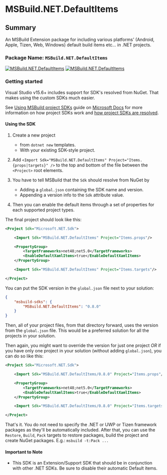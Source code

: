 # MSBuild.NET.DefaultItems

## Summary

An MSBuild Extension package for including various platforms' (Android, Apple, Tizen, Web, Windows) default build items etc... in .NET projects.

### Package Name: `MSBuild.NET.DefaultItems`

[![MSBuild.NET.DefaultItems](https://img.shields.io/myget/msbuild-sdks/v/MSBuild.NET.DefaultItems.svg)](https://myget.org/feed/msbuild-sdks/package/nuget/MSBuild.NET.DefaultItems)
[![MSBuild.NET.DefaultItems](https://img.shields.io/nuget/v/MSBuild.NET.DefaultItems.svg)](https://nuget.org/packages/MSBuild.NET.DefaultItems)

### Getting started

Visual Studio v15.6+ includes support for SDK's resolved from NuGet. That makes using the custom SDKs much easier.

See [Using MSBuild project SDKs][msbuild-sdk-usage] guide on [Microsoft Docs](https://docs.ms) for more information on how project SDKs work and [how project SDKs are resolved][msbuild-sdk-resolver].

[msbuild-sdk-usage]: https://docs.microsoft.com/visualstudio/msbuild/how-to-use-project-sdk
[msbuild-sdk-resolver]: https://docs.microsoft.com/visualstudio/msbuild/how-to-use-project-sdk#how-project-sdks-are-resolved

#### Using the SDK

1. Create a new project
    - from `dotnet new` templates.
    - With your existing SDK-style project.

2. Add `<Import Sdk="MSBuild.NET.DefaultItems" Project="Items.{props|targets}" />` to the top and bottom of the file between the `<Project>` root elements.

3. You have to tell MSBuild that the `Sdk` should resolve from NuGet by
    - Adding a `global.json` containing the SDK name and version.
    - Appending a version info to the `Sdk` attribute value.

4. Then you can enable the default items through a set of properties for each supported project types.

The final project should look like this:

```xml
<Project Sdk="Microsoft.NET.Sdk">

    <Import Sdk="MSBuild.NET.DefaultItems" Project="Items.props"/>

    <PropertyGroup>
        <TargetFrameworks>net48;net5.0</TargetFrameworks>
        <EnableDefaultXamlItems>true</EnableDefaultXamlItems>
    </PropertyGroup>

    <Import Sdk="MSBuild.NET.DefaultItems" Project="Items.targets"/>

</Project>
```

You can put the SDK version in the `global.json` file next to your solution:

```json
{
    "msbuild-sdks": {
        "MSBuild.NET.DefaultItems": "0.8.0"
    }
}
```

Then, all of your project files, from that directory forward, uses the version from the `global.json` file.
This would be a preferred solution for all the projects in your solution.

Then again, you might want to override the version for just one project _OR_ if you have only one project in your solution (without adding `global.json`), you can do so like this:

```xml
<Project Sdk="Microsoft.NET.Sdk">

    <Import Sdk="MSBuild.NET.DefaultItems/0.8.0" Project="Items.props"/>

    <PropertyGroup>
        <TargetFrameworks>net48;net5.0</TargetFrameworks>
        <EnableDefaultXamlItems>true</EnableDefaultXamlItems>
    </PropertyGroup>

    <Import Sdk="MSBuild.NET.DefaultItems/0.8.0" Project="Items.targets"/>

</Project>
```

That's it. You do not need to specify the .NET or UWP or Tizen framework packages as they'll be automatically included.
After that, you can use the `Restore`, `Build`, `Pack` targets to restore packages, build the project and create NuGet packages. E.g.: `msbuild -t:Pack ...`

#### Important to Note

- This SDK is an Extension/Support SDK that should be in conjunction with other .NET SDKs. Be sure to disable their automatic Default items.

